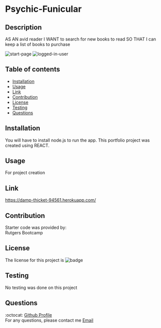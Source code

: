 # Psychic-Funicular

## Description
AS AN avid reader
I WANT to search for new books to read
SO THAT I can keep a list of books to purchase

![start-page](https://user-images.githubusercontent.com/33878845/133708842-13162f2d-6055-4ac9-b35f-3c9992b7eaba.PNG)
![logged-in-user](https://user-images.githubusercontent.com/33878845/133708861-27f4b62f-827a-4c9e-ae1b-67566f1b1b45.PNG)

## Table of contents
  * [Installation](#installation)
  * [Usage](#usage)
  * [Link](#link)
  * [Contribution](#contribution)
  * [License](#license)
  * [Testing](#testing)
  * [Questions](#questions)

  ## Installation
  You will have to install node.js to run the app. This portfolio project was created using REACT.

  ## Usage
  For project creation
  
  ## Link
 https://damp-thicket-94561.herokuapp.com/

  ## Contribution
  Starter code was provided by: <br />
  Rutgers Bootcamp <br />
  
  ## License
  The license for this project is ![badge](https://img.shields.io/badge/license-Apache%20License%202.0-red)

  ## Testing
  No testing was done on this project

  ## Questions
  :octocat: [Github Profile](https://github.com/mlopez94) <br />
  For any questions, please contact me [Email](mailto:lopezmatthew87@gmail.com)
